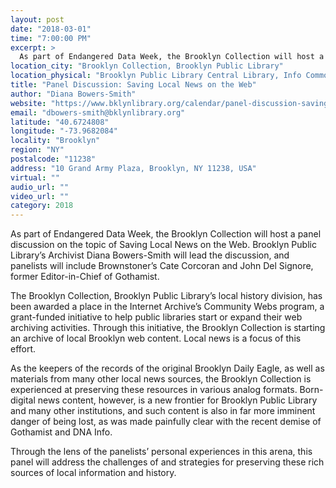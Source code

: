 ```yaml
---
layout: post
date: "2018-03-01"
time: "7:00:00 PM"
excerpt: >
  As part of Endangered Data Week, the Brooklyn Collection will host a panel discussion on the topic of Saving Local News on the Web. Brooklyn...
location_city: "Brooklyn Collection, Brooklyn Public Library"
location_physical: "Brooklyn Public Library Central Library, Info Commons Lab"
title: "Panel Discussion: Saving Local News on the Web"
author: "Diana Bowers-Smith"
website: "https://www.bklynlibrary.org/calendar/panel-discussion-saving-central-library-info-030118"
email: "dbowers-smith@bklynlibrary.org"
latitude: "40.6724808"
longitude: "-73.9682084"
locality: "Brooklyn"
region: "NY"
postalcode: "11238"
address: "10 Grand Army Plaza, Brooklyn, NY 11238, USA"
virtual: ""
audio_url: ""
video_url: ""
category: 2018
---
```


As part of Endangered Data Week, the Brooklyn Collection will host a panel discussion on the topic of Saving Local News on the Web. Brooklyn Public Library’s Archivist Diana Bowers-Smith will lead the discussion, and panelists will include Brownstoner’s Cate Corcoran and John Del Signore, former Editor-in-Chief of Gothamist.

The Brooklyn Collection, Brooklyn Public Library’s local history division, has been awarded a place in the Internet Archive’s Community Webs program, a grant-funded initiative to help public libraries start or expand their web archiving activities. Through this initiative, the Brooklyn Collection is starting an archive of local Brooklyn web content. Local news is a focus of this effort.

As the keepers of the records of the original Brooklyn Daily Eagle, as well as materials from many other local news sources, the Brooklyn Collection is experienced at preserving these resources in various analog formats. Born-digital news content, however, is a new frontier for Brooklyn Public Library and many other institutions, and such content is also in far more imminent danger of being lost, as was made painfully clear with the recent demise of Gothamist and DNA Info.

Through the lens of the panelists’ personal experiences in this arena, this panel will address the challenges of and strategies for preserving these rich sources of local information and history.
